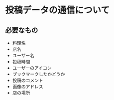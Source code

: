 # 投稿データの通信について

## 必要なもの

* 料理名  
* 店名  
* ユーザー名  
* 投稿時間  
* ユーザーのアイコン
* ブックマークしたかどうか
* 投稿のコメント
* 画像のアドレス
* 店の場所
